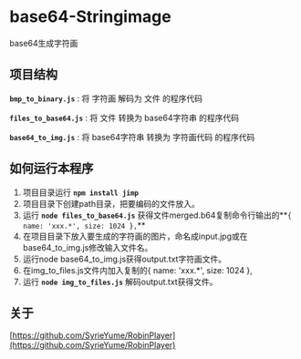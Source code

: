 # base64-Stringimage
base64生成字符画

## 项目结构

**`bmp_to_binary.js`** : 将 字符画 解码为 文件 的程序代码  

**`files_to_base64.js`** : 将 文件 转换为 base64字符串 的程序代码  

**`base64_to_img.js`** : 将 base64字符串 转换为 字符画代码 的程序代码  

## 如何运行本程序
1. 项目目录运行 **`npm install jimp`**
2. 项目目录下创建path目录，把要编码的文件放入。
3. 运行 **`node files_to_base64.js`** 获得文件merged.b64复制命令行输出的**`{ name: 'xxx.*', size: 1024 },`**
4. 在项目目录下放入要生成的字符画的图片，命名成input.jpg或在base64_to_img.js修改输入文件名。
5. 运行node base64_to_img.js获得output.txt字符画文件。
6. 在img_to_files.js文件内加入复制的{ name: 'xxx.*', size: 1024 },
7. 运行 **`node img_to_files.js`** 解码output.txt获得文件。

## 关于
[https://github.com/SyrieYume/RobinPlayer](https://github.com/SyrieYume/RobinPlayer)
